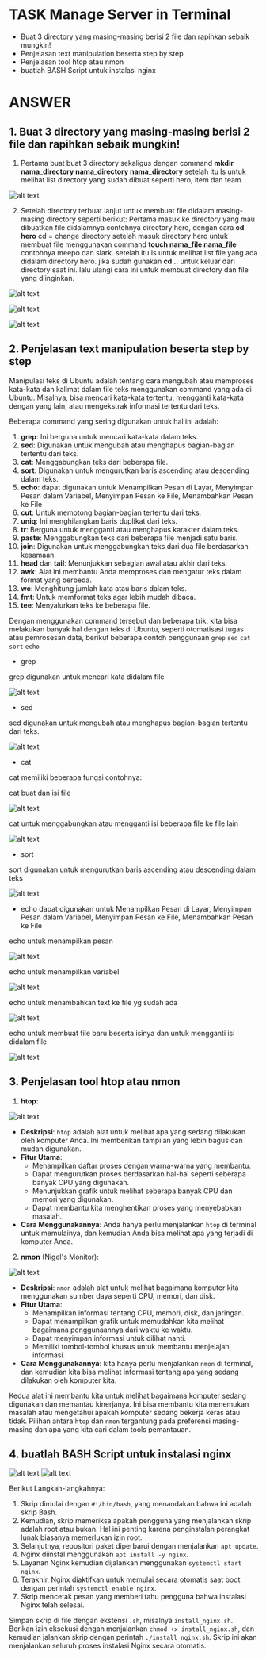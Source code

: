 # TASK Manage Server in Terminal
- Buat 3 directory yang masing-masing berisi 2 file dan rapihkan sebaik mungkin!
- Penjelasan text manipulation beserta step by step
- Penjelasan tool htop atau nmon
- buatlah BASH Script untuk instalasi nginx

# ANSWER
## 1. Buat 3 directory yang masing-masing berisi 2 file dan rapihkan sebaik mungkin!
1. Pertama buat buat 3 directory sekaligus dengan command **mkdir nama_directory nama_directory nama_directory** setelah itu ls untuk melihat list directory yang sudah dibuat seperti hero, item dan team.

![alt text](https://github.com/aanalff/Task-Photo/blob/main/22.1.png?raw=true)

2. Setelah directory terbuat lanjut untuk membuat file didalam masing-masing directory seperti berikut:
Pertama masuk ke directory yang mau dibuatkan file didalamnya contohnya directory hero, dengan cara **cd hero** cd = change directory
setelah masuk directory hero untuk membuat file menggunakan command **touch nama_file nama_file** contohnya meepo dan slark. setelah itu ls untuk melihat list file yang ada didalam directory hero. jika sudah gunakan **cd ..** untuk keluar dari directory saat ini. lalu ulangi cara ini untuk membuat directory dan file yang diinginkan.
 
![alt text](https://github.com/aanalff/Task-Photo/blob/main/22.2.png?raw=true)

![alt text](https://github.com/aanalff/Task-Photo/blob/main/22.3.png?raw=true)

![alt text](https://github.com/aanalff/Task-Photo/blob/main/22.4.png?raw=true)


## 2. Penjelasan text manipulation beserta step by step

Manipulasi teks di Ubuntu adalah tentang cara mengubah atau memproses kata-kata dan kalimat dalam file teks menggunakan command yang ada di Ubuntu. Misalnya, bisa mencari kata-kata tertentu, mengganti kata-kata dengan yang lain, atau mengekstrak informasi tertentu dari teks.

Beberapa command yang sering digunakan untuk hal ini adalah:

1. **grep**: Ini berguna untuk mencari kata-kata dalam teks.
2. **sed**: Digunakan untuk mengubah atau menghapus bagian-bagian tertentu dari teks.
3. **cat**: Menggabungkan teks dari beberapa file.
4. **sort**: Digunakan untuk mengurutkan baris ascending atau descending dalam teks.
5. **echo**: dapat digunakan untuk Menampilkan Pesan di Layar, Menyimpan Pesan dalam Variabel, Menyimpan Pesan ke File, Menambahkan Pesan ke File
6. **cut**: Untuk memotong bagian-bagian tertentu dari teks.
7. **uniq**: Ini menghilangkan baris duplikat dari teks.
8. **tr**: Berguna untuk mengganti atau menghapus karakter dalam teks.
9. **paste**: Menggabungkan teks dari beberapa file menjadi satu baris.
10. **join**: Digunakan untuk menggabungkan teks dari dua file berdasarkan kesamaan.
11. **head** dan **tail**: Menunjukkan sebagian awal atau akhir dari teks.
12. **awk**: Alat ini membantu Anda memproses dan mengatur teks dalam format yang berbeda.
13. **wc**: Menghitung jumlah kata atau baris dalam teks.
14. **fmt**: Untuk memformat teks agar lebih mudah dibaca.
15. **tee**: Menyalurkan teks ke beberapa file.

Dengan menggunakan command tersebut dan beberapa trik, kita bisa melakukan banyak hal dengan teks di Ubuntu, seperti otomatisasi tugas atau pemrosesan data, berikut beberapa contoh penggunaan `grep` `sed` `cat` `sort` `echo`

- grep

grep digunakan untuk mencari kata didalam file

![alt text](https://github.com/aanalff/photo-task-w-2/blob/main/grep.jpeg?raw=true)

- sed

sed digunakan untuk mengubah atau menghapus bagian-bagian tertentu dari teks.

![alt text](https://github.com/aanalff/photo-task-w-2/blob/main/sed.jpeg?raw=true)

- cat

cat memiliki beberapa fungsi contohnya:

cat buat dan isi file

![alt text](https://github.com/aanalff/photo-task-w-2/blob/main/cat%20buat%20dan%20isi%20file.jpeg?raw=true)

cat untuk menggabungkan atau mengganti isi beberapa file ke file lain

![alt text](https://github.com/aanalff/photo-task-w-2/blob/main/cat%20untuk%20menggabungkan%20atau%20mengganti%20isi%20beberapa%20file%20ke%20file%20lain.jpeg?raw=true)

- sort

sort digunakan untuk mengurutkan baris ascending atau descending dalam teks

![alt text](https://github.com/aanalff/photo-task-w-2/blob/main/sort%20untuk%20mengurutkan%20nomer.jpeg?raw=true)

- echo dapat digunakan untuk Menampilkan Pesan di Layar, Menyimpan Pesan dalam Variabel, Menyimpan Pesan ke File, Menambahkan Pesan ke File

echo untuk menampilkan pesan

![alt text](https://github.com/aanalff/photo-task-w-2/blob/main/echo%20untuk%20menampilkan%20pesan.jpeg?raw=true)

echo untuk menampilkan variabel

![alt text](https://github.com/aanalff/photo-task-w-2/blob/main/echo%20untuk%20menampilkan%20variabel.jpeg?raw=true)

echo untuk menambahkan text ke file yg sudah ada

![alt text](https://github.com/aanalff/photo-task-w-2/blob/main/echo%20untuk%20menambahkan%20text%20ke%20file%20yg%20sudah%20ada.jpeg?raw=true)

echo untuk membuat file baru beserta isinya dan untuk mengganti isi didalam file

![alt text](https://github.com/aanalff/photo-task-w-2/blob/main/echo%20untuk%20membuat%20file%20baru%20beserta%20isinya%20dan%20untuk%20mengganti%20isi%20didalam%20file.jpeg?raw=true)

## 3. Penjelasan tool htop atau nmon


1. **htop**:

![alt text](https://github.com/aanalff/photo-task-w-2/blob/main/htop.jpeg?raw=true)

   - **Deskripsi**: `htop` adalah alat untuk melihat apa yang sedang dilakukan oleh komputer Anda. Ini memberikan tampilan yang lebih bagus dan mudah digunakan.
   - **Fitur Utama**:
     - Menampilkan daftar proses dengan warna-warna yang membantu.
     - Dapat mengurutkan proses berdasarkan hal-hal seperti seberapa banyak CPU yang digunakan.
     - Menunjukkan grafik untuk melihat seberapa banyak CPU dan memori yang digunakan.
     - Dapat membantu kita menghentikan proses yang menyebabkan masalah.
   - **Cara Menggunakannya**: Anda hanya perlu menjalankan `htop` di terminal untuk memulainya, dan kemudian Anda bisa melihat apa yang terjadi di komputer Anda.

2. **nmon** (Nigel's Monitor):

![alt text](https://github.com/aanalff/photo-task-w-2/blob/main/nmon.jpeg?raw=true)
   - **Deskripsi**: `nmon` adalah alat untuk melihat bagaimana komputer kita menggunakan sumber daya seperti CPU, memori, dan disk.
   - **Fitur Utama**:
     - Menampilkan informasi tentang CPU, memori, disk, dan jaringan.
     - Dapat menampilkan grafik untuk memudahkan kita melihat bagaimana penggunaannya dari waktu ke waktu.
     - Dapat menyimpan informasi untuk dilihat nanti.
     - Memiliki tombol-tombol khusus untuk membantu menjelajahi informasi.
   - **Cara Menggunakannya**: kita hanya perlu menjalankan `nmon` di terminal, dan kemudian kita bisa melihat informasi tentang apa yang sedang dilakukan oleh komputer kita.

Kedua alat ini membantu kita untuk melihat bagaimana komputer sedang digunakan dan memantau kinerjanya. Ini bisa membantu kita menemukan masalah atau mengetahui apakah komputer sedang bekerja keras atau tidak. Pilihan antara `htop` dan `nmon` tergantung pada preferensi masing-masing dan apa yang kita cari dalam tools pemantauan.

## 4. buatlah BASH Script untuk instalasi nginx

![alt text](https://github.com/aanalff/photo-task-w-2/blob/main/bash%20script%20nginx.jpeg?raw=true)
![alt text](https://github.com/aanalff/photo-task-w-2/blob/main/nginx%20installed.jpeg?raw=true)

Berikut Langkah-langkahnya:

1. Skrip dimulai dengan `#!/bin/bash`, yang menandakan bahwa ini adalah skrip Bash.
2. Kemudian, skrip memeriksa apakah pengguna yang menjalankan skrip adalah root atau bukan. Hal ini penting karena penginstalan perangkat lunak biasanya memerlukan izin root.
3. Selanjutnya, repositori paket diperbarui dengan menjalankan `apt update`.
4. Nginx diinstal menggunakan `apt install -y nginx`.
5. Layanan Nginx kemudian dijalankan menggunakan `systemctl start nginx`.
6. Terakhir, Nginx diaktifkan untuk memulai secara otomatis saat boot dengan perintah `systemctl enable nginx`.
7. Skrip mencetak pesan yang memberi tahu pengguna bahwa instalasi Nginx telah selesai.

Simpan skrip di file dengan ekstensi `.sh`, misalnya `install_nginx.sh`. Berikan izin eksekusi dengan menjalankan `chmod +x install_nginx.sh`, dan kemudian jalankan skrip dengan perintah `./install_nginx.sh`. Skrip ini akan menjalankan seluruh proses instalasi Nginx secara otomatis.


